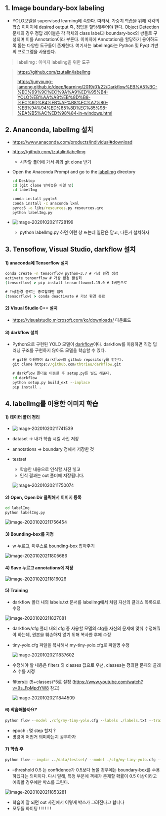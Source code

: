 ## 1. Image boundary-box labeling

- YOLO모델을 supervised learning에 속한다. 따라서, 가중치 학습을 위해 각각의 학습 이미지에 desired output 즉, 정답을 할당해주어야 한다. Object Detection 문제의 경우 정답 레이블은 각 객체의 class label과 boundary-box의 쌍들로 구성되며 이를 Annotation이라 부른다. 이미지에 Annotation을 할당하기 용이하도록 돕는 다양한 도구들이 존재한다. 여기서는 labelImg라는 Python 및 Pyqt 기반의 프로그램을 사용한다.

> labelImg : 이미지 labeling을 위한 도구

> https://github.com/tzutalin/labelImg 
>
> https://junyoung-jamong.github.io/deep/learning/2019/01/22/Darkflow%EB%A5%BC-%ED%99%9C%EC%9A%A9%ED%95%B4-YOLO%EB%AA%A8%EB%8D%B8-%EC%9D%B4%EB%AF%B8%EC%A7%80-%EB%94%94%ED%85%8D%EC%85%98-%EA%B5%AC%ED%98%84-in-windows.html 



## 2. Ananconda, labelImg 설치

- https://www.anaconda.com/products/individual#download

- https://github.com/tzutalin/labelImg

  - 시작할 폴더에 가서 위의 git clone 받기

- Open the Anaconda Prompt and go to the [labelImg](https://github.com/tzutalin/labelImg#labelimg) directory

  ```cmd
  cd Desktop
  cd (git clone 받아놓은 파일 명)
  cd labelImg
  
  conda install pyqt=5
  conda install -c anaconda lxml
  pyrcc5 -o libs/resources.py resources.qrc
  python labelImg.py
  ```
  
- ![image-20201020211728199](Darkflow_YOLO.assets/image-20201020211728199.png)

  - python labelImg.py 하면 이런 창 뜨는데 일단은 닫고, 다른거 설치하자 



## 3. Tensoflow, Visual Studio, darkflow 설치

#### 1) anaconda에 Tensorflow 설치

```cmd
conda create -n tensorflow python=3.7 # 가상 환경 생성
activate tensorflow # 가상 환경 활성화
(tensorflow) > pip install tensorflow==1.15.0 # 1버전으로 

# 가상환경 종료는 종료할때만 입력
(tensorflow) > conda deactivate # 가상 환경 종료 
```



#### 2) Visual Studio C++ 설치

- https://visualstudio.microsoft.com/ko/downloads/ 다운로드 



#### 3) darkflow 설치

- Python으로 구현된 YOLO 모델이 [darkflow](https://github.com/thtrieu/darkflow)이다. darkflow를 이용하면 직접 딥러닝 구조를 구현하지 않아도 모델을 학습할 수 있다.

  ```cmd
  # git을 이용하여 darkflow의 github repository를 받는다.
  git clone https://github.com/thtrieu/darkflow.git
  
  # darkflow 폴더로 이동한 후 setup.py를 빌드 해준다.
  cd darkflow
  python setup.py build_ext --inplace
  pip install .
  ```



## 4. labelImg를 이용한 이미지 학습

#### 1) 데이터 폴더 정리

- ![image-20201020211741539](Darkflow_YOLO.assets/image-20201020211741539.png)



- dataset -> 내가 학습 시킬 사진 저장

- annotations -> boundary 정해서 저장한 것

- testset 

  - 학습한 내용으로 인식할 사진 넣고
  - 인식 결과는 out 폴더에 저장됩니다.

  ![image-20201020211750074](Darkflow_YOLO.assets/image-20201020211750074.png)



#### 2) Open, Open Dir 클릭해서 이미지 등록

```cmd
cd labelImg
python labelImg.py
```

![image-20201020211756454](Darkflow_YOLO.assets/image-20201020211756454.png)



#### 3) Bounding-box를 지정

- w 누르고, 마우스로 bounding-box 잡아주기

![image-20201020211805686](Darkflow_YOLO.assets/image-20201020211805686.png)



#### 4) Save 누르고 annotations에 저장

![image-20201020211816026](Darkflow_YOLO.assets/image-20201020211816026.png)



#### 5) Training

- darkflow 폴더 내의 labels.txt 문서를 labelImg에서 처럼 자신의 클래스 목록으로 수정

![image-20201020211827081](Darkflow_YOLO.assets/image-20201020211827081.png)



- darkflow/cfg 폴더 내의 cfg 중 사용할 모델의 cfg를 자신의 문제에 맞춰 수정해줘야 하는데, 원본을 훼손하지 않기 위해 복사한 후에 수정

- tiny-yolo.cfg 파일을 복사해서 my-tiny-yolo.cfg로 파일명 수정

  ![image-20201020211837602](Darkflow_YOLO.assets/image-20201020211837602.png)

- 수정해야 할 내용은 filters 와 classes 값으로 우선,  classes는 정의한 문제의 클래스 수를 지정

- filters는 (5+classes)*5로 설정 (https://www.youtube.com/watch?v=9s_FpMpdYW8 참고)

  ![image-20201020211844509](Darkflow_YOLO.assets/image-20201020211844509.png)





#### 6) 학습해볼까요?

```cmd
python flow --model ./cfg/my-tiny-yolo.cfg --labels ./labels.txt --trainer adam --dataset ../data/dataset/ --annotation ../data/annotations/ --train --summary ./logs --batch 5 --epoch 100 --save 50 --keep 5 --lr 1e-04 --gpu 0.5
```

- epoch : 몇 step 할지 ? 
- 명령어 어떤거 의미하는지 공부하자



#### 7) 학습 후

```cmd
python flow --imgdir ../data/testset/ --model ./cfg/my-tiny-yolo.cfg --load -1 --batch 1 --threshold 0.5
```

- –threshold 0.5 는 confidence가 0.5보다 높을 경우에는 boundary-box를 수용하겠다는 의미이다. 다시 말해, 특정 부분에 객체가 존재할 확률이 0.5 이상이라고 예측할 경우에만 박스를 그린다.

![image-20201020211853281](Darkflow_YOLO.assets/image-20201020211853281.png)

- 학습이 잘 되면 out 사진에서 이렇게 박스가 그려진다고 합니다
- 모두들 화이팅 ! !! ! ! ! 